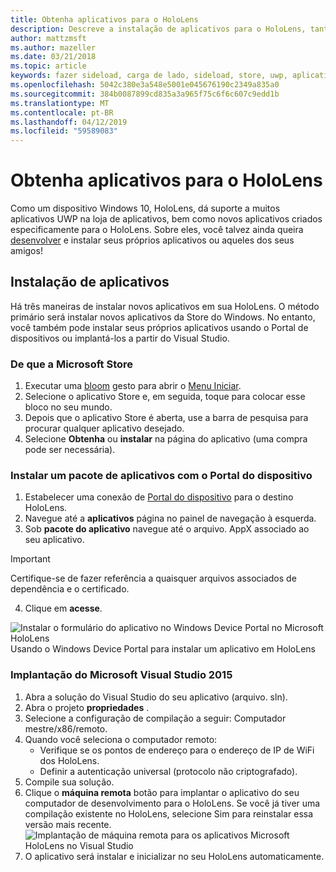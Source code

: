 ```yaml
---
title: Obtenha aplicativos para o HoloLens
description: Descreve a instalação de aplicativos para o HoloLens, tanto por meio da Microsoft Store e o sideload.
author: mattzmsft
ms.author: mazeller
ms.date: 03/21/2018
ms.topic: article
keywords: fazer sideload, carga de lado, sideload, store, uwp, aplicativo, instalar
ms.openlocfilehash: 5042c380e3a548e5001e045676190c2349a835a0
ms.sourcegitcommit: 384b0087899cd835a3a965f75c6f6c607c9edd1b
ms.translationtype: MT
ms.contentlocale: pt-BR
ms.lasthandoff: 04/12/2019
ms.locfileid: "59589083"
---
```

# <a name="get-apps-for-hololens"></a>Obtenha aplicativos para o HoloLens

Como um dispositivo Windows 10, HoloLens, dá suporte a muitos aplicativos UWP na loja de aplicativos, bem como novos aplicativos criados especificamente para o HoloLens. Sobre eles, você talvez ainda queira [desenvolver](development-overview.md) e instalar seus próprios aplicativos ou aqueles dos seus amigos!

## <a name="installing-apps"></a>Instalação de aplicativos

Há três maneiras de instalar novos aplicativos em sua HoloLens. O método primário será instalar novos aplicativos da Store do Windows. No entanto, você também pode instalar seus próprios aplicativos usando o Portal de dispositivos ou implantá-los a partir do Visual Studio.

### <a name="from-the-microsoft-store"></a>De que a Microsoft Store
1. Executar uma [bloom](gestures.md#bloom) gesto para abrir o [Menu Iniciar](navigating-the-windows-mixed-reality-home.md#start-menu).
2. Selecione o aplicativo Store e, em seguida, toque para colocar esse bloco no seu mundo.
3. Depois que o aplicativo Store é aberta, use a barra de pesquisa para procurar qualquer aplicativo desejado.
4. Selecione **Obtenha** ou **instalar** na página do aplicativo (uma compra pode ser necessária).

### <a name="installing-an-application-package-with-the-device-portal"></a>Instalar um pacote de aplicativos com o Portal do dispositivo
1. Estabelecer uma conexão de [Portal do dispositivo](using-the-windows-device-portal.md) para o destino HoloLens.
2. Navegue até a **aplicativos** página no painel de navegação à esquerda.
3. Sob **pacote do aplicativo** navegue até o arquivo. AppX associado ao seu aplicativo.
  >[!IMPORTANT]
  >Certifique-se de fazer referência a quaisquer arquivos associados de dependência e o certificado.

4. Clique em **acesse**.

![Instalar o formulário do aplicativo no Windows Device Portal no Microsoft HoloLens](images/deviceportal-appmanager.jpg)<br>
Usando o Windows Device Portal para instalar um aplicativo em HoloLens

### <a name="deploying-from-microsoft-visual-studio-2015"></a>Implantação do Microsoft Visual Studio 2015
1. Abra a solução do Visual Studio do seu aplicativo (arquivo. sln).
2. Abra o projeto **propriedades** .
3. Selecione a configuração de compilação a seguir: Computador mestre/x86/remoto.
4. Quando você seleciona o computador remoto:
   * Verifique se os pontos de endereço para o endereço de IP de WiFi dos HoloLens.
   * Definir a autenticação universal (protocolo não criptografado).
5. Compile sua solução.
6. Clique o **máquina remota** botão para implantar o aplicativo do seu computador de desenvolvimento para o HoloLens. Se você já tiver uma compilação existente no HoloLens, selecione Sim para reinstalar essa versão mais recente.<br>
  ![Implantação de máquina remota para os aplicativos Microsoft HoloLens no Visual Studio](images/vs2015-remotedeployment.jpg)<br>
7. O aplicativo será instalar e inicializar no seu HoloLens automaticamente.
